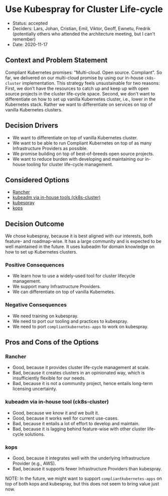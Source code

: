 # Use Kubespray for Cluster Life-cycle

* Status: accepted
* Deciders: Lars, Johan, Cristian, Emil, Viktor, Geoff, Ewnetu, Fredrik (potentially others who attended the architecture meeting, but I can't remember)
* Date: 2020-11-17

## Context and Problem Statement

Compliant Kubernetes promises: "Multi-cloud. Open source. Compliant". So far, we delivered on our multi-cloud promise by using our in-house `ck8s-cluster` implementation. This strategy feels unsustainable for two reasons: First, we don't have the resources to catch up and keep up with open source projects in the cluster life-cycle space. Second, we don't want to differentiate on how to set up vanilla Kubernetes cluster, i.e., lower in the Kubernetes stack. Rather we want to differentiate on services on top of vanilla Kubernetes clusters.

## Decision Drivers

* We want to differentiate on top of vanilla Kubernetes cluster.
* We want to be able to run Compliant Kubernetes on top of as many Infrastructure Providers as possible.
* We promise building on top of best-of-breeds open source projects.
* We want to reduce burden with developing and maintaining our in-house tooling for cluster life-cycle management.

## Considered Options

* [Rancher](https://rancher.com/)
* [kubeadm via in-house tools (ck8s-cluster)](https://github.com/elastisys/ck8s-cluster)
* [kubespray](https://github.com/kubernetes-sigs/kubespray)
* [kops](https://github.com/kubernetes/kops)

## Decision Outcome

We chose kubespray, because it is best aligned with our interests, both feature- and roadmap-wise. It has a large community and is expected to be well maintained in the future. It uses kubeadm for domain knowledge on how to set up Kubernetes clusters.

### Positive Consequences

* We learn how to use a widely-used tool for cluster lifecycle management.
* We support many Infrastructure Providers.
* We can differentiate on top of vanilla Kubernetes.

### Negative Consequences

* We need training on kubespray.
* We need to port our tooling and practices to kubespray.
* We need to port `compliantkubernetes-apps` to work on kubespray.

## Pros and Cons of the Options

### Rancher

* Good, because it provides cluster life-cycle management at scale.
* Bad, because it creates clusters in an opinionated way, which is insufficiently flexible for our needs.
* Bad, because it is not a community project, hence entails long-term licensing uncertainty.

### kubeadm via in-house tool (ck8s-cluster)

* Good, because we know it and we built it.
* Good, because it works well for current use-cases.
* Bad, because it entails a lot of effort to develop and maintain.
* Bad, because it is lagging behind feature-wise with other cluster life-cycle solutions.

### kops

* Good, because it integrates well with the underlying Infrastructure Provider (e.g., AWS).
* Bad, because it supports fewer Infrastructure Providers than kubespray.

NOTE: In the future, we might want to support `compliantkubernetes-apps` on top of both kops and kubespray, but this does not seem to bring value just now.
